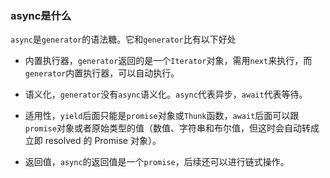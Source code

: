 ### async是什么

`async`是`generator`的语法糖。它和`generator`比有以下好处

- 内置执行器，`generator`返回的是一个`Iterator`对象，需用`next`来执行，而`generator`内置执行器，可以自动执行。

- 语义化，`generator`没有`async`语义化。`async`代表异步，`await`代表等待。
- 适用性，`yield`后面只能是`promise`对象或`Thunk`函数，`await`后面可以跟`promise`对象或者原始类型的值（数值、字符串和布尔值，但这时会自动转成立即 resolved 的 Promise 对象）。
- 返回值，`async`的返回值是一个`promise`，后续还可以进行链式操作。

